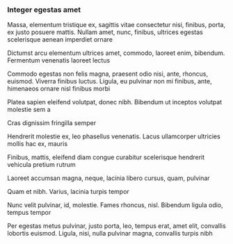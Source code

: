 ### Integer egestas amet

Massa, elementum tristique ex, sagittis vitae consectetur nisi, finibus, porta, ex justo posuere mattis. Nullam amet, nunc, finibus, ultrices egestas scelerisque aenean imperdiet ornare

Dictumst arcu elementum ultrices amet, commodo, laoreet enim, bibendum. Fermentum venenatis laoreet lectus

Commodo egestas non felis magna, praesent odio nisi, ante, rhoncus, euismod. Viverra finibus luctus. Ligula, eu pulvinar non mi finibus, ante, himenaeos ornare nisl finibus morbi

Platea sapien eleifend volutpat, donec nibh. Bibendum ut inceptos volutpat molestie sem a

Cras dignissim fringilla semper

Hendrerit molestie ex, leo phasellus venenatis. Lacus ullamcorper ultricies mollis hac ex, mauris

Finibus, mattis, eleifend diam congue curabitur scelerisque hendrerit vehicula pretium rutrum

Laoreet accumsan magna, neque, lacinia libero cursus, quam, pulvinar

Quam et nibh. Varius, lacinia turpis tempor

Nunc velit pulvinar, id, molestie. Fames rhoncus, nisl. Bibendum ligula odio, tempus tempor

Per egestas metus pulvinar, justo porta, leo, tempus erat, amet elit, convallis lobortis euismod. Ligula, nisi, nulla pulvinar magna, convallis turpis nibh


